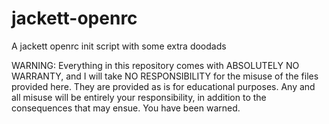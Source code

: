 # jackett-openrc
A jackett openrc init script with some extra doodads

WARNING: Everything in this repository comes with ABSOLUTELY NO WARRANTY, and I will take NO RESPONSIBILITY for the misuse of the files provided here. They are provided as is for educational purposes. Any and all misuse will be entirely your responsibility, in addition to the consequences that may ensue. You have been warned.
